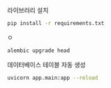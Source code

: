 라이브러리 설치
```bash
pip install -r requirements.txt
```
ㅇ
```bash
alembic upgrade head
```
데이터베이스 테이블 자동 생성

```bash
uvicorn app.main:app --reload
```

